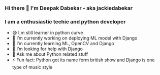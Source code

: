 ### Hi there 👋 I'm Deepak Dabekar - aka jackiedabekar

### I am a enthusiastic techie and python developer

- 😅 I,m still learner in python curve
- 🔭 I’m currently working on deploying ML model with Django
- 🌱 I’m currently learning ML, OpenCV and Django
- 🤔 I’m looking for help with Django
- 💬 Ask me about Python related stuff
- ⚡ Fun fact: Python got its name form british show and Django is one type of music style

[youtube]: https://www.youtube.com/channel/UChIBFcd06-yA8ShlA_KwFQA/
[instagram]: https://www.instagram.com/jackiedabekar/
[linkdin]: https://www.linkedin.com/in/deepak-dabekar-494979189/
